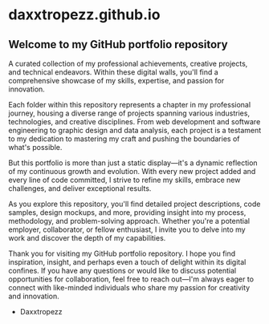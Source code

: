 # daxxtropezz.github.io

## Welcome to my GitHub portfolio repository

A curated collection of my professional achievements, creative projects, and technical endeavors. Within these digital walls, you'll find a comprehensive showcase of my skills, expertise, and passion for innovation.

Each folder within this repository represents a chapter in my professional journey, housing a diverse range of projects spanning various industries, technologies, and creative disciplines. From web development and software engineering to graphic design and data analysis, each project is a testament to my dedication to mastering my craft and pushing the boundaries of what's possible.

But this portfolio is more than just a static display—it's a dynamic reflection of my continuous growth and evolution. With every new project added and every line of code committed, I strive to refine my skills, embrace new challenges, and deliver exceptional results.

As you explore this repository, you'll find detailed project descriptions, code samples, design mockups, and more, providing insight into my process, methodology, and problem-solving approach. Whether you're a potential employer, collaborator, or fellow enthusiast, I invite you to delve into my work and discover the depth of my capabilities.

Thank you for visiting my GitHub portfolio repository. I hope you find inspiration, insight, and perhaps even a touch of delight within its digital confines. If you have any questions or would like to discuss potential opportunities for collaboration, feel free to reach out—I'm always eager to connect with like-minded individuals who share my passion for creativity and innovation.

- Daxxtropezz
